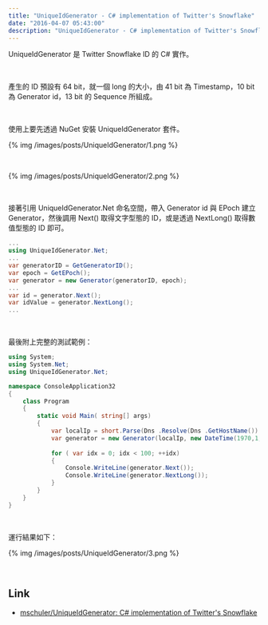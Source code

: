 ```yaml
---
title: "UniqueIdGenerator - C# implementation of Twitter's Snowflake"
date: "2016-04-07 05:43:00"
description: "UniqueIdGenerator - C# implementation of Twitter's Snowflake"
---
```



UniqueIdGenerator 是 Twitter Snowflake ID 的 C# 實作。  

<!-- More -->

<br/>


產生的 ID 預設有 64 bit，就一個 long 的大小，由 41 bit 為 Timestamp，10 bit 為 Generator id，13 bit 的 Sequence 所組成。

<br/>


使用上要先透過 NuGet 安裝 UniqueIdGenerator 套件。  

{% img /images/posts/UniqueIdGenerator/1.png %}

<br/>


{% img /images/posts/UniqueIdGenerator/2.png %}

<br/>


接著引用 UniqueIdGenerator.Net 命名空間，帶入 Generator id 與 EPoch 建立 Generator，然後調用 Next() 取得文字型態的 ID，或是透過 NextLong() 取得數值型態的 ID 即可。 
```c#
...
using UniqueIdGenerator.Net;
...
var generatorID = GetGeneratorID();
var epoch = GetEPoch();
var generator = new Generator(generatorID, epoch);
...
var id = generator.Next();
var idValue = generator.NextLong();
...
```

<br/>


最後附上完整的測試範例：  

```c#
using System;  
using System.Net;
using UniqueIdGenerator.Net;

namespace ConsoleApplication32
{
    class Program
    {
        static void Main( string[] args)
        {
            var localIp = short.Parse(Dns .Resolve(Dns .GetHostName()).AddressList[0].ToString().Split('.')[3]);
            var generator = new Generator(localIp, new DateTime(1970,1,1));
           
            for ( var idx = 0; idx < 100; ++idx)
            {
                Console.WriteLine(generator.Next());
                Console.WriteLine(generator.NextLong());
            }
        }
    }
}
```

<br/>


運行結果如下：  

{% img /images/posts/UniqueIdGenerator/3.png %}

<br/>

Link
-----
* [mschuler/UniqueIdGenerator: C# implementation of Twitter's Snowflake](https://github.com/mschuler/UniqueIdGenerator)
